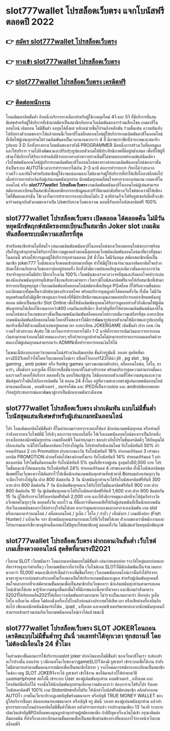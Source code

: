# slot777wallet โปรสล็อตเว็บตรง  แจกโบนัสฟรีตลอดปี 2022

## 👉 [สมัคร slot777wallet โปรสล็อตเว็บตรง](https://slot777wallet.com/)
## 👉 [ทางเข้า slot777wallet โปรสล็อตเว็บตรง](https://slot777wallet.com/)
## 👉 [slot777wallet โปรสล็อตเว็บตรง เครดิตฟรี](https://slot777wallet.com/)
## 👉 [ติดต่อพนักงาน](https://slot777wallet.com/)


โอนเติมเครดิตขั้นต่ำ  อีกหนึ่งบริการทางเลือกสำหรับผู้ใช้งานยุคใหม่ 4จี และ 5จี ที่มีบริการที่แสนพิเศษสำหรับผู้ใช้บริการที่เข้ามาสมัครเป็นสมาชิกกับทางเว็บเดิมพันของเราร่วมเสี่ยงโชค เกมคาสิโนออนไลน์ เติมถอน ไม่มีขั้นต่ำ ลงทุนได้ตั้งแต่ หลักหน่วยขึ้นไปจนถึงหลักพัน ร่วมตื่นเต้น ความบันเทิงไปกับทางตัวเกมของเราได้แล้วตอนนี้เว็บคาสิโนสล็อตออนไลน์ผู้ให้บริการเกมเดิมพันคาสิโนออนไลน์ที่เปิดให้ผู้เล่นทุกท่านได้ร่วมเดิมพันมาเป็นเวลานานมากกว่า 4 ปี มีภาพกราฟิกที่สวยงามและสมจริง รูปแบบ 3 D
อีกทั้งทางทางเว็บพนันของเรายังมี  PROGRAMMER มือหนึ่งการสร้างเว็บที่คอยดูแลและให้บริการ  รวมไปถึงพัฒนาและปรับปรุงรูปแบบตัวเกมให้มีประสิทธิภาพที่ดีอยู่สม่ำเสมอ เพื่อที่ให้ผู้ที่เข้ามาใช้บริการได้รับการปรนนิบัติจากทางทางค่ายเราอย่างเต็มที่ไม่ขาดตกบกพร่องแม้แต่นิดเดียว เว็บไซต์พนันออนไลน์ผู้บริการเกมเดิมพันคาสิโนออนไลน์ของทางค่ายเกมเดิมพันออนไลน์ของเรานั้นยังเป็นระบบ AUTOใช้เวลาการทำรายการไม่เกิน 2-3 นาที ต่อการทำรายการ เรียกได้ว่าสะดวกรวดเร็ว และทันใจสำหรับสมาชิกผู้ใช้งานแน่นอนและไม่ต้องแจ้งผู้ให้บริการที่ทำให้เสียโอกาสอีกต่อไปเมื่อทำรายการฝากงินกับผู้เล่นเกมพนันทุกท่าน
นักพนันทุกคนที่สนใจอยากจะลองเล่นเกม เกมคาสิโนออนไลน์ หรือ ***slot777wallet โปรสล็อตเว็บตรง*** เกมเดิมพันพนันคาสิโนออนไลน์ผู้เล่นสามารถสมัครลงทะเบียนเป็นสมาชิกได้เลยเพียงกรอกข้อมูลและปรัวัติตามลำดับที่ทางเว็บไซต์ของเรามีให้เพียงไม่กี่ขั้นตอนเท่านั้น ใช้เวลาในการทำรายการลงทะเบียนไม่ถึง 2 นาทีท่านก็จะได้รับยูสเซอร์เพื่อที่จะเข้ามาร่วมสนุกกับตัวเกมของเราเปิด Userกับทางเว็บของเราณ ตอนนี้รับเลยโบนัสเครดิตฟรี 100%

## slot777wallet โปรสล็อตเว็บตรง เปิดตลอด ได้ตลอดคืน ไม่มีวันหยุดนักขัตฤกษ์สมัครลงทะเบียนเป็นสมาชิก Joker slot เกมเดิมพันสล็อตระบบมีความเสถียรที่สุด 

สำหรับสมาชิกท่านใดที่สนใจ เล่นเกมเดิมพันพนันคาสิโนออนไลน์ของเว็บเกมออนไลน์ของเราพร้อมเปิดให้ลูกค้าทุกท่านได้รับการให้ความดูแลแล้วตอนนี้สุดยอดเว็บพนันเดิมพันออนไลน์มาที่แรงที่สุดมาในตอนนี้ พร้อมให้การดูแลผู้ใช้บริการทุกท่านตลอด 24 ชั่วโมง ไม่มีวันหยุด สมัครสมาชิกเพื่อเป็นสมาชิก joker777 โบนัสและแจ็กพอตเข้าบ่อยมากที่สุด ทำให้มีผู้ใช้งานจำนวนมากติดอกติดใจแล้วกลับมาใช้งานกับทางเว็บของเราต่ออยู่บ่อยครั้ง อีกทั้งยังมีความปลอดภัยสูงและมีความั่นคงทางการเงินจ่ายจริงทุกบาทไม่มีประวัติการโกงเงิน 100% เว็บพนันของเราควบวงจรที่สุดและยังตอบโจทย์การเล่นของนักเล่นพนันทุกท่านที่เข้ามาใช้งานกับทางค่ายเรา
เว็บเรามีโบนัสเครดิตฟรีแจกให้กับสมาชิกที่เข้ามาทำรายกเปิดยูสทุกยูส เว็บเกมเดิมพันสล็อตออนไลน์สมัครเพื่อเปิดยูส PGสล็อต ที่ได้รับความชื่นชอบและนิยมมากที่สุดเป็นระดับต้นๆของประเทศไทย พร้อมบริการคุณลูกค้าได้ตลอดทั้งวัน ทั้งคืน ไม่มีวันหยุดพร้อมทั้งยังมีผู้เชี่ยวชาญและเจ้าหน้าที่ที่มีประสิทธิภาพและคุณภาพคอยบริการเหล่าเซียนพนันอยู่ตลอด สมัครเป็นสมาชิก Slot Online เพื่อให้นักเดิมพันทุกคนได้รับการดูแลอย่างทั่วถึงมีเกมให้ผู้เดิมพันทุกท่านได้เลือกใช้งานมากกว่า400 เกมกันเลยทีเดียว
สิ่งสำคัญที่ทำให้ค่ายเกมเดิมพันพนันคาสิโนออนไลน์ของเว็บเกมของเรานั้นเป็นเกมพนันเดิมพันสล็อตออนไลน์ระบบมีความเสถียรที่สุด  ลงทะเบียน  เกมพนันเดิมพันสล็อตออนไลน์เว็บคาสิโนของเราได้มีการพัฒนารูปแบบตัวเกมให้มีภาพและรูปแบบที่ดูสมจริงเพื่อให้ตัวเกมนั้นน่าเล่นอยู่ตลอดเวลา ลงทะเบียน JOKERGAME เติมขั้นต่ำ ฝาก ถอน เงินรวดเร็วด้วยระบบ Auto ใช้เวลาในการทำรายการไม่ถึง 1-2 นาทีทั้งรายการเติมเงินและรายการถอนเงินสามารถแจ้งถอนได้ด้วยตนเองง่ายๆ หรือถ้าหากลูกค้าท่านใดไม่สามารถทำรายการถอนเคดริตด้วยตนเองได้ผู้เล่นทุกคนสามารถแจ้ง ADMINเพื่อทำรายการถอนเงินให้ได้

ในขณะนี้ต้องบอกเลยว่าเกมออนไลน์สร้างเงินเติมเครดิต ขั้นต่ำทรูมันนี่ วอเลท สุดฮิตที่มาแรง2021เลยก็ว่าได้โดยเว็บเกมออนไลน์เรา สล็อตโจ๊กเกอร์123ได้นำ  jili , pg slot , big gaming , amb poker หรือ funky games จุดรวมเกมเกมยิงปลา, สล็อออนไลน์ต, ไฮโล, บาคาร่า, เสือมังกร และรูเล็ต ที่ได้การเชื่อมั่นจากคาสิโนต่างประเทศ พร้อมบริการสุดความสามารถมั่นคงและรวดเร็วคอยให้บริการ ตลอดทั้งวัน มอบให้แก่ผู้เล่น ได้มีออกแบบตัวเกมที่ให้ความสนุกและความมันส์สุดเร้าใจมันไปกับการเดิมพัน ได้ ตลอด 24 ชั่วโมง อยู่ที่ความสะดวกของผู้เล่นเกมพนันออนไลน์ผ่านบนแท็บเลต , คอมพิวเตอร์ , สมาร์ทโฟน และ iPEDที่เป็นระบบios และ androidแบบพกพา เรียนรู้ประสบการณ์และพัฒนาสู่การเป็นนักแทงพนันระดับเทพ

## slot777wallet โปรสล็อตเว็บตรง ฝากเดิมพัน แบบไม่มีขั้นต่ำ โบนัสสุดแสนพิเศษสำหรับผู้เล่นเกมพนันออนไลน์

โปร โอนเติมเครดิตไม่มีขั้นต่ำ ที่ในค่ายเกมเราอยากจะมอบให้แก่  นักเล่นเกมพนันทุกคน หรือท่านที่กำลังอยากหาเว็บไซต์ที่มี โปรดีๆ และการแจกแบบไม่กั๊ก ให้เว็บเกมพนันออนไลน์ของเราเป็นอีกหนึ่งทางเลือกของนักพนันทุกท่าน เกมสล็อตพีจี ในค่ายเกมเรา ขอกล่าวกับโปรโมชั่นเครดิตดีๆ ให้กับคุณได้เลือกเล่นกัน จะมีโปรโมชั่นเครดิตอะไรบ้างไปดูกัน
โปรสำหรับนักเล่นใหม่ รับโบนัสทันที 50% ทำยอดเทิร์นแค่ 2 เท่า
 Promotion ฝากแรกของวัน รับโบนัสทันที 18% ทำยอดเทิร์นแค่ 3 เท่าของเครดิต
 PROMOTION ฝากครั้งต่อไปของฝากครั้งแรก รับโบนัสทันที 14% ทำยอดเทิร์นแค่ 1 เท่าของเครดิต
โปรโมชั่นคืนยอดเสีย รับโบนัสทันที 5% ทุนที่เสียจากผู้เล่น สูงสุดถึง50,000 บาท
โปรโมชั่นแนะนำให้คนมาเล่น รับโบนัสทันที 24% ทำยอดเทิร์นแค่ 4 เท่าของเครดิต
ทั้งนี้โบนัสเครดิตสุดพิเศษที่ในเว็บของเราได้คัดสรรไว้ให้เพื่อนักเล่นเกมพนันทุกท่านที่หน้าตาดี Bonusฝากเล่นทุกๆวัน จะมีอะไรบ้างไปดูกัน
ฝาก 800 ติดต่อกัน 3 วัน นักพนันทุกท่านจะได้รับโบนัสเครดิตฟรีทันที 300 บาท
ฝาก 600 ติดต่อกัน 7 วัน นักเดิมพันทุกคนจะได้รับโปรโมชั่นเครดิตฟรีทันที 900 บาท
ฝาก 800 ติดต่อกัน 10 วัน ผู้เดิมพันทุกคนจะได้รับโบนัสเครดิตฟรีทันที 1,600 บาท
ฝาก 600 ติดต่อกัน 15 วัน ผู้ใช้บริการจะได้รับเครดิตฟรีทันที 2,000 บาท
และก็ยังมีการหมุนกงล้อที่จะได้ลุ้นรับรางวัลแจ็กพอตในทุกๆวัน ตลอดทั้งวัน บอกไว้ ณ ที่นี้เลยว่าคืนยอดเสียให้กับผู้เล่นพนันที่เป็นนักแทงพนันกับเว็บเกมพนันของเราได้อย่างจุใจกันไปเลย หากว่าคุณอยากลองและอยากจะลงเดิมพัน เกม slot  หรือเกมบาคาร่าออนไลน์ / สล็อตออนไลน์ / รูเล็ต / ไฮโล / กำถั่ว / เสือมังกร / เกมส์ยิงปลา (Fish Hunter) / แบ็กแจ็ค ฯลฯ นักพนันทุกคนสามารถแตะไปที่เว็บไซต์ได้เลย ตัวเกมของเรามีพนักงานและโปรแกรมเมอร์เชี่ยวชาญด้านนี้คอยแก้ไขปัญหาให้สมาชิกอยู่ ตลอดทั้งวัน ไม่มีแม้แต่วันหยุดนักขัตฤกษ์

## slot777wallet โปรสล็อตเว็บตรง ฝากถอนเงินขั้นต่ำ  เว็บไซต์เกมเสี่ยงดวงออนไลน์ สุดฮิตที่มาแรงปี2021

เว็บเกม SLOT เว็บพนันเรา โอนถอนเครดิตแบบไม่มีขั้นต่ำ เล่นง่ายแตกบ่อย รางวัลใหญ่แตกบ่อยและอัตราจ่ายสูงกว่าค่ายอื่นๆ เว็บเกมพนันเราถือว่าเป็น เว็บไซต์เกม SLOTที่มีนักเดิมพันเป็นจำนวนมากมากกว่า 10,000 คนและมีเปอร์เซ็นต์ว่าจะเพิ่มขึ้นเรื่อยๆ เว็บเกมพนันออนไลน์เรานั้นยังได้รับจากมาตราฐานจากบ่อนต่างประเทศในเรื่องของเปิดให้บริการเกมพนันและดูแล สำหรับผู้เดิมพันทุกคนที่สนใจและอยากที่จะสมัครตามขั้นตอนเพื่อเป็นสมาชิกกับเว็บของเรา นักเล่นพนันทุกท่านสามารถแอดไลน์เข้ามาได้เลย
	มารู้จักความสนุกตื่นตาตื่นใจที่มีภาพและเนื้อหาที่น่าลอง และมีเกมกำลังมาแรงปี2021ให้กับยอดฮิต2021ได้เลือกวางเดิมพันอย่างมากมาย  ไม่ว่าจะเป็นเกมบาคาร่า ป๊อกเด้ง รูเล็ต ไฮโล แบ็กแจ๊ค สล็อต ไม่ต้องนั่งเครื่องไปไกลถึงบ่อนต่างประเทศให้เสียเวลา หรือเสียค่าเครื่องบินอีกต่อไป เพียงแค่นักพนันมีสมาร์ทโฟน , ipad , แท็บเลต และคอมพิวเตอร์พกพาสะดวกนักพนันทุกคนก็สามารถเข้ามาร่วมเล่นกับเว็บเกมพนันออนไลน์เราได้แล้วขณะนี้

## slot777wallet โปรสล็อตเว็บตรง SLOT JOKERโอนถอนเครดิตแบบไม่มีขั้นต่ำทรู มันนี่ วอเลททำได้ทุกเวลา ทุกสถานที่ โดยไม่ต้องมีเงื่อนไข 24 ชั่วโมง

ในส่วนของขั้นตอนการใช้บริการเกมslot joker ฝากเงินแบบไม่มีขั้นต่ำ ของเว็บคาสิโนเรา จะต้องทำอะไรบ้างนั้น แบบง่าย ๆ เพียงแค่ในเว็บของเราgameSLOTต้องมี ยูสเซอร์ เข้าระบบเพื่อใช้งาน ถ้ายังไม่มีสามารถทำตามขั้นตอนการสมัครเพื่อเป็นสมาชิกได้ง่าย ๆ จากโหมดการสมัครลงทะเบียนเป็นสมาชิกในช่อง เมนู SLOT JOKERจึงจะได้ ยูสเซอร์ เข้าใช้งาน พอได้มาแล้วก็ให้ทำตามวิธีบนsmartphone ต่อไปนี้
เข้าระบบ User  ของผู้เดิมพันทุกท่าน คอมพิวเตอร์ , แท็บเลต และโทรศัพท์มือถือก็ได้
จากนั้นให้นักเดิมพันทุกท่านเลือกความต้องการว่า ต้องการจะได้รับโปร รับเลยโบนัสเครดิตฟรี 100% เกม Slotonlineหรือไม่รับ
ให้นักล่าโบนัสฟรีสมัครสมาชิก คลิกฝากถอน AUTOไว ภาพในเว็บจะปรากฏเลขบัญชีพร้อมธนาคาร หรือบัญชี TRUE MONEY WALLET ของผู้ให้บริการขึ้นมา
คัดลอกหมายเลขธนาคาร หรือบัญชี  ทรู มันนี่ วอเลท ของผู้เล่นพนันทุกท่าน แล้วทำธุรกรรมระบบโอนฝากเครดิตไม่มีขั้นต่ำได้เลย
หลังทำรายการแล้ว รอประมาณเพียง 13 วินาที ระบบจะเติมเงินเข้าบัญชีPGสล็อตของคุณลูกค้าทุกท่านผู้สมัครสมาชิก
ถ้ามีปัญหาเรื่องเงินไม่เข้า กรุณาติดต่อทีมแอดมิน ที่ทำเรื่องลงทะเบียนตามขั้นตอนเพื่อเป็นสมาชิกผ่านช่องทางที่แนบเอาไว้ทางหน้าเว็บเกมสล็อตพีจี


